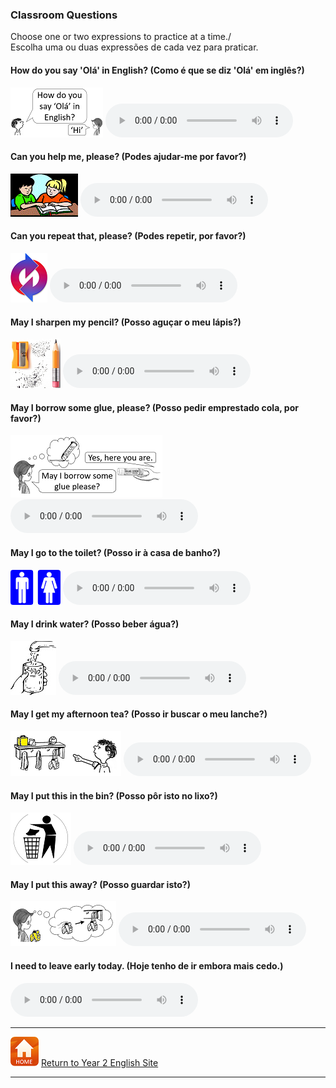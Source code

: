 ### Classroom Questions

Choose one or two expressions to practice at a time./  
Escolha uma ou duas expressões de cada vez para praticar.  

#### How do you say 'Olá' in English? (Como é que se diz 'Olá' em inglês?)

![howsay](/images/how_say.PNG) <audio src="audio/how_do_you_say.mp3" controls preload></audio>

#### Can you help me, please? (Podes ajudar-me por favor?)

![help](/images/help.gif) <audio src="audio/can_you_help_me_please.mp3" controls preload></audio>

#### Can you repeat that, please? (Podes repetir, por favor?)

![repeat](/images/repeat.PNG) <audio src="audio/can_you_repeat_that_please.mp3" controls preload></audio>

#### May I sharpen my pencil? (Posso aguçar o meu lápis?)

![sharp](/images/sharp.PNG) <audio src="audio/may_i_sharpen.mp3" controls preload></audio>

#### May I borrow some glue, please? (Posso pedir emprestado cola, por favor?)

![glue](/images/glue.PNG) <audio src="audio/may_i_borrow.mp3" controls preload></audio>

#### May I go to the toilet? (Posso ir à casa de banho?)

![toilet](/images/toilet.png) <audio src="audio/may_i_go_to_the_toilet.mp3" controls preload></audio>

#### May I drink water? (Posso beber água?)

![h2o](/images/h2o.jpg) <audio src="audio/may_i_drink_water.mp3" controls preload></audio>

#### May I get my afternoon tea? (Posso ir buscar o meu lanche?)

![afttea](/images/afttea.PNG) <audio src="audio/may_i_get_my_afternoon_tea.mp3" controls preload></audio>

#### May I put this in the bin? (Posso pôr isto no lixo?)

![bin](/images/bin.PNG) <audio src="audio/may_i_put_this_in_the_bin.mp3" controls preload></audio>

#### May I put this away? (Posso guardar isto?)

![away](/images/away.PNG) <audio src="audio/may_i_put_this_away.mp3" controls preload></audio>

#### I need to leave early today. (Hoje tenho de ir embora mais cedo.) 

<audio src="audio/i_need_to_leave.mp3" controls preload></audio>

***
[![home](/images/home.PNG)](https://tangerina-pt.github.io/English/Year2) [Return to Year 2 English Site](https://tangerina-pt.github.io/English/Year2)

***
